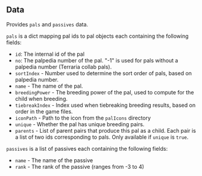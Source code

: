 ## Data

Provides `pals` and `passives` data.

`pals` is a dict mapping pal ids to pal objects each containing the following fields:
- `id`: The internal id of the pal
- `no`: The palpedia number of the pal. "-1" is used for pals without a palpedia number (Terraria collab pals).
- `sortIndex` - Number used to determine the sort order of pals, based on palpedia number.
- `name` - The name of the pal.
- `breedingPower` - The breeding power of the pal, used to compute for the child when breeding.
- `tiebreakIndex` - Index used when tiebreaking breeding results, based on order in the game files.
- `iconPath` - Path to the icon from the `palIcons` directory
- `unique` - Whether the pal has unique breeding pairs.
- `parents` - List of parent pairs that produce this pal as a child. Each pair is a list of two ids corresponding to pals. Only available if `unique` is `true`.

`passives` is a list of passives each containing the following fields:
- `name` - The name of the passive
- `rank` - The rank of the passive (ranges from -3 to 4)
